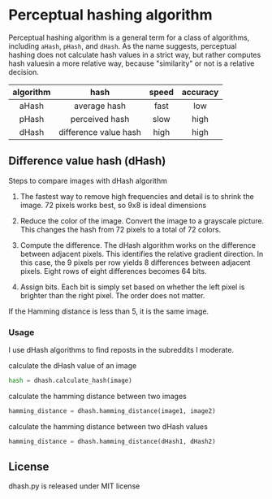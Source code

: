 # Perceptual hashing algorithm

Perceptual hashing algorithm is a general term for a class of algorithms, including `aHash`, `pHash`, and `dHash`. As the name suggests, perceptual hashing does not calculate hash values ​​in a strict way, but rather computes hash values ​​in a more relative way, because "similarity" or not is a relative decision.

| **algorithm** |       **hash**        | **speed** | **accuracy** |
| :-----------: | :-------------------: | :-------: | :----------: |
|     aHash     |     average hash      |   fast    |     low      |
|     pHash     |    perceived hash     |   slow    |     high     |
|     dHash     | difference value hash |   high    |     high     |

## Difference value hash (dHash)

Steps to compare images with dHash algorithm

1.  The fastest way to remove high frequencies and detail is to shrink the image. 72 pixels works best, so 9x8 is ideal dimensions

2.  Reduce the color of the image. Convert the image to a grayscale picture. This changes the hash from 72 pixels to a total of 72 colors.

3.  Compute the difference. The dHash algorithm works on the difference between adjacent pixels. This identifies the relative gradient direction. In this case, the 9 pixels per row yields 8 differences between adjacent pixels. Eight rows of eight differences becomes 64 bits.

4.  Assign bits. Each bit is simply set based on whether the left pixel is brighter than the right pixel. The order does not matter.

If the Hamming distance is less than 5, it is the same image.

### Usage

I use dHash algorithms to find reposts in the subreddits I moderate.

calculate the dHash value of an image

```python
hash = dhash.calculate_hash(image)
```

calculate the hamming distance between two images

```python
hamming_distance = dhash.hamming_distance(image1, image2)
```

calculate the hamming distance between two dHash values

```python
hamming_distance = dhash.hamming_distance(dHash1, dHash2)
```

## License

dhash.py is released under MIT license
